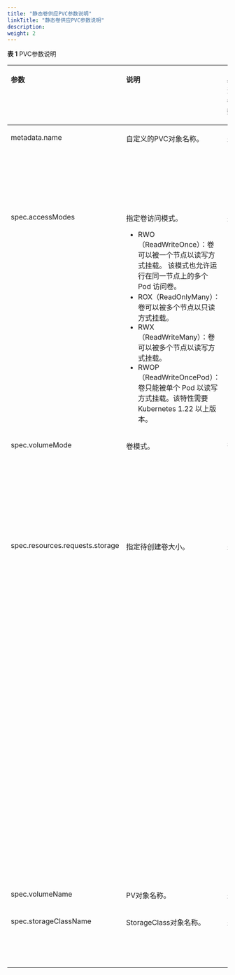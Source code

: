 ```yaml
---
title: "静态卷供应PVC参数说明"
linkTitle: "静态卷供应PVC参数说明"
description: 
weight: 2
---
```


**表 1**  PVC参数说明

<a name="table195731435604"></a>
<table><thead align="left"><tr id="row35732351904"><th class="cellrowborder" valign="top" width="13.47865213478652%" id="mcps1.2.6.1.1"><p id="p1257333517017"><a name="p1257333517017"></a><a name="p1257333517017"></a>参数</p>
</th>
<th class="cellrowborder" valign="top" width="30.12698730126987%" id="mcps1.2.6.1.2"><p id="p1457323512015"><a name="p1457323512015"></a><a name="p1457323512015"></a>说明</p>
</th>
<th class="cellrowborder" valign="top" width="5.899410058994099%" id="mcps1.2.6.1.3"><p id="p1223918284404"><a name="p1223918284404"></a><a name="p1223918284404"></a>必选参数</p>
</th>
<th class="cellrowborder" valign="top" width="8.57914208579142%" id="mcps1.2.6.1.4"><p id="p193751530154015"><a name="p193751530154015"></a><a name="p193751530154015"></a>默认值</p>
</th>
<th class="cellrowborder" valign="top" width="41.91580841915808%" id="mcps1.2.6.1.5"><p id="p85734352017"><a name="p85734352017"></a><a name="p85734352017"></a>备注</p>
</th>
</tr>
</thead>
<tbody><tr id="row5573635907"><td class="cellrowborder" valign="top" width="13.47865213478652%" headers="mcps1.2.6.1.1 "><p id="p3573335305"><a name="p3573335305"></a><a name="p3573335305"></a>metadata.name</p>
</td>
<td class="cellrowborder" valign="top" width="30.12698730126987%" headers="mcps1.2.6.1.2 "><p id="p205736355017"><a name="p205736355017"></a><a name="p205736355017"></a>自定义的PVC对象名称。</p>
</td>
<td class="cellrowborder" valign="top" width="5.899410058994099%" headers="mcps1.2.6.1.3 "><p id="p15360547910"><a name="p15360547910"></a><a name="p15360547910"></a>是</p>
</td>
<td class="cellrowborder" valign="top" width="8.57914208579142%" headers="mcps1.2.6.1.4 "><p id="p1637510306406"><a name="p1637510306406"></a><a name="p1637510306406"></a>-</p>
</td>
<td class="cellrowborder" valign="top" width="41.91580841915808%" headers="mcps1.2.6.1.5 "><p id="p179301591191"><a name="p179301591191"></a><a name="p179301591191"></a>以Kubernetes v1.22.1为例，支持数字、小写字母、中划线（-）和点（.）的组合，并且必须以字母数字开头和结尾。</p>
</td>
</tr>
<tr id="row10874152212484"><td class="cellrowborder" valign="top" width="13.47865213478652%" headers="mcps1.2.6.1.1 "><p id="zh-cn_topic_0150885187_p1657333515012"><a name="zh-cn_topic_0150885187_p1657333515012"></a><a name="zh-cn_topic_0150885187_p1657333515012"></a>spec.accessModes</p>
</td>
<td class="cellrowborder" valign="top" width="30.12698730126987%" headers="mcps1.2.6.1.2 "><p id="p51122302293"><a name="p51122302293"></a><a name="p51122302293"></a>指定卷访问模式。</p>
<a name="ul18620120655"></a><a name="ul18620120655"></a><ul id="ul18620120655"><li>RWO（ReadWriteOnce）：卷可以被一个节点以读写方式挂载。 该模式也允许运行在同一节点上的多个 Pod 访问卷。</li><li>ROX（ReadOnlyMany）：卷可以被多个节点以只读方式挂载。</li><li>RWX（ReadWriteMany）：卷可以被多个节点以读写方式挂载。</li><li>RWOP（ReadWriteOncePod）：卷只能被单个 Pod 以读写方式挂载。该特性需要 Kubernetes 1.22 以上版本。</li></ul>
</td>
<td class="cellrowborder" valign="top" width="5.899410058994099%" headers="mcps1.2.6.1.3 "><p id="p1823972854011"><a name="p1823972854011"></a><a name="p1823972854011"></a>是</p>
</td>
<td class="cellrowborder" valign="top" width="8.57914208579142%" headers="mcps1.2.6.1.4 "><p id="p18375123074018"><a name="p18375123074018"></a><a name="p18375123074018"></a>ReadWriteOnce</p>
</td>
<td class="cellrowborder" valign="top" width="41.91580841915808%" headers="mcps1.2.6.1.5 "><a name="ul096872054"></a><a name="ul096872054"></a><ul id="ul096872054"><li>RWO/ROX/RWOP：所有类型卷均支持，RWOP需Kubernetes 1.22版本以上支持。Kubernetes 1.29版本以下需要参考<a href="/css-docs/docs/common-operations/enabling-the-readwriteoncepod-feature-gate">开启ReadWriteOncePod功能门</a>章节开启该特性。</li><li><span>RWX</span>支持情况如下：<a name="ul201701421154515"></a><a name="ul201701421154515"></a><ul id="ul201701421154515"><li><a href="/css-docs/docs/storage-backend-management/managing-storage-backends/creating-a-storage-backend/storage-backend-parameters#li277121152812">NAS存储</a>：所有卷均支持。</li><li><a href="/css-docs/docs/storage-backend-management/managing-storage-backends/creating-a-storage-backend/storage-backend-parameters#zh-cn_topic_0000001324610777_li5135242193418">SAN存储</a>：仅volumeMode设置为Block的卷支持。</li></ul>
</li></ul>
</td>
</tr>
<tr id="row696316316238"><td class="cellrowborder" valign="top" width="13.47865213478652%" headers="mcps1.2.6.1.1 "><p id="p1896393118231"><a name="p1896393118231"></a><a name="p1896393118231"></a>spec.volumeMode</p>
</td>
<td class="cellrowborder" valign="top" width="30.12698730126987%" headers="mcps1.2.6.1.2 "><p id="p1996311317238"><a name="p1996311317238"></a><a name="p1996311317238"></a>卷模式。</p>
</td>
<td class="cellrowborder" valign="top" width="5.899410058994099%" headers="mcps1.2.6.1.3 "><p id="p8239182864010"><a name="p8239182864010"></a><a name="p8239182864010"></a>否</p>
</td>
<td class="cellrowborder" valign="top" width="8.57914208579142%" headers="mcps1.2.6.1.4 "><p id="p1237553064011"><a name="p1237553064011"></a><a name="p1237553064011"></a>Filesystem</p>
</td>
<td class="cellrowborder" valign="top" width="41.91580841915808%" headers="mcps1.2.6.1.5 "><p id="p10963143119234"><a name="p10963143119234"></a><a name="p10963143119234"></a>可选， 支持Filesystem或Block， 默认为Filesystem。该参数在创建Pod时生效，其中Filesystem表示在PVC上创建一个文件系统访问存储， Block表示使用裸卷的方式访问存储。</p>
</td>
</tr>
<tr id="row18428153715212"><td class="cellrowborder" valign="top" width="13.47865213478652%" headers="mcps1.2.6.1.1 "><p id="p94281537112112"><a name="p94281537112112"></a><a name="p94281537112112"></a>spec.resources.requests.storage</p>
</td>
<td class="cellrowborder" valign="top" width="30.12698730126987%" headers="mcps1.2.6.1.2 "><p id="p124283376211"><a name="p124283376211"></a><a name="p124283376211"></a>指定待创建卷大小。</p>
</td>
<td class="cellrowborder" valign="top" width="5.899410058994099%" headers="mcps1.2.6.1.3 "><p id="p1623917289400"><a name="p1623917289400"></a><a name="p1623917289400"></a>是</p>
</td>
<td class="cellrowborder" valign="top" width="8.57914208579142%" headers="mcps1.2.6.1.4 "><p id="p1375730144016"><a name="p1375730144016"></a><a name="p1375730144016"></a>-</p>
</td>
<td class="cellrowborder" valign="top" width="41.91580841915808%" headers="mcps1.2.6.1.5 "><p id="zh-cn_topic_0150885187_p1573183510015"><a name="zh-cn_topic_0150885187_p1573183510015"></a><a name="zh-cn_topic_0150885187_p1573183510015"></a>指定待创建卷大小，格式为***Gi，单位为GiB。</p>
<p id="p1525217519276"><a name="p1525217519276"></a><a name="p1525217519276"></a>PVC容量的规格取决于存储规格限制和主机规格限制。以OceanStor Dorado 6.1.2/OceanStor Pacific系列 8.1.0对接CentOS 7为例，当使用的是ext4文件系统时，容量限制见<a href="/css-docs/docs/using-huawei-csi/managing-a-pvc/creating-a-pvc/dynamic-volume-provisioning/pvc-parameters-for-dynamic-volume-provisioning#zh-cn_topic_0150885187_table178824527142">表2</a>；当使用的是XFS文件系统时，容量限制见<a href="/css-docs/docs/using-huawei-csi/managing-a-pvc/creating-a-pvc/dynamic-volume-provisioning/pvc-parameters-for-dynamic-volume-provisioning#zh-cn_topic_0150885187_table101951367104">表3</a>。如果使用的是NFS或者裸设备，容量需满足使用的华为存储设备型号和版本所要求的规格约束。</p>
<p id="p63667162711"><a name="p63667162711"></a><a name="p63667162711"></a>如果PVC容量不在规格范围内，可能会由于存储规格限制或主机文件系统规格限制导致创建PVC或Pod失败。</p>
<p id="p14102426144517"><a name="p14102426144517"></a><a name="p14102426144517"></a>在通过静态PV创建PVC时，若PVC容量小于绑定PV容量，最终PVC容量大小为绑定PV容量，若PVC容量大于绑定PV容量，PVC将无法被创建。</p>
</td>
</tr>
<tr id="row25733352019"><td class="cellrowborder" valign="top" width="13.47865213478652%" headers="mcps1.2.6.1.1 "><p id="p2820143513433"><a name="p2820143513433"></a><a name="p2820143513433"></a>spec.volumeName</p>
</td>
<td class="cellrowborder" valign="top" width="30.12698730126987%" headers="mcps1.2.6.1.2 "><p id="p38203355433"><a name="p38203355433"></a><a name="p38203355433"></a>PV对象名称。</p>
</td>
<td class="cellrowborder" valign="top" width="5.899410058994099%" headers="mcps1.2.6.1.3 "><p id="p16239128124013"><a name="p16239128124013"></a><a name="p16239128124013"></a>是</p>
</td>
<td class="cellrowborder" valign="top" width="8.57914208579142%" headers="mcps1.2.6.1.4 "><p id="p193751301406"><a name="p193751301406"></a><a name="p193751301406"></a>-</p>
</td>
<td class="cellrowborder" valign="top" width="41.91580841915808%" headers="mcps1.2.6.1.5 "><p id="p2082083524316"><a name="p2082083524316"></a><a name="p2082083524316"></a>静态创建PVC时必选。</p>
</td>
</tr>
<tr id="row1346813210239"><td class="cellrowborder" valign="top" width="13.47865213478652%" headers="mcps1.2.6.1.1 "><p id="p16469332162317"><a name="p16469332162317"></a><a name="p16469332162317"></a>spec.storageClassName</p>
</td>
<td class="cellrowborder" valign="top" width="30.12698730126987%" headers="mcps1.2.6.1.2 "><p id="zh-cn_topic_0150885187_p135732351909"><a name="zh-cn_topic_0150885187_p135732351909"></a><a name="zh-cn_topic_0150885187_p135732351909"></a>StorageClass对象名称。</p>
</td>
<td class="cellrowborder" valign="top" width="5.899410058994099%" headers="mcps1.2.6.1.3 "><p id="p15469113232316"><a name="p15469113232316"></a><a name="p15469113232316"></a>是</p>
</td>
<td class="cellrowborder" valign="top" width="8.57914208579142%" headers="mcps1.2.6.1.4 "><p id="p124691932162310"><a name="p124691932162310"></a><a name="p124691932162310"></a>-</p>
</td>
<td class="cellrowborder" valign="top" width="41.91580841915808%" headers="mcps1.2.6.1.5 "><p id="p1469332112312"><a name="p1469332112312"></a><a name="p1469332112312"></a>创建PVC时传空字符串，不设置该参数会使用默认的StorageClass对象名称。</p>
</td>
</tr>
</tbody>
</table>

